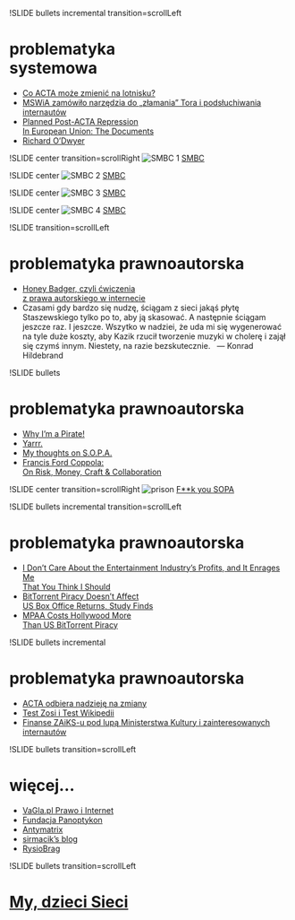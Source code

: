 !SLIDE bullets incremental transition=scrollLeft
# problematyka<br />systemowa
* [Co ACTA może zmienić na lotnisku?](http://www.isoc.org.pl/201201/laptopadacta)
* [MSWiA zamówiło narzędzia do „złamania” Tora i podsłuchiwania internautów](http://webhosting.pl/MSWIA.zamowilo.narzedzia.do.zlamania.Tora.i.podsluchiwania.internautow.Czy.zlamalo.przy.tym.prawo)
* [Planned Post-ACTA Repression<br />In European Union: The Documents](http://falkvinge.net/2012/02/08/planned-post-acta-repression-in-european-union-the-documents/)
* [Richard O’Dwyer](http://en.wikipedia.org/wiki/Richard_O%27Dwyer)

!SLIDE center transition=scrollRight
![SMBC 1](smbc1.png)
[SMBC](http://www.smbc-comics.com/?db=comics&id=2508)

!SLIDE center
![SMBC 2](smbc2.png)
[SMBC](http://www.smbc-comics.com/?db=comics&id=2508)

!SLIDE center
![SMBC 3](smbc3.png)
[SMBC](http://www.smbc-comics.com/?db=comics&id=2508)

!SLIDE center
![SMBC 4](smbc4.png)
[SMBC](http://www.smbc-comics.com/?db=comics&id=2508)

!SLIDE transition=scrollLeft
# problematyka prawnoautorska
* [Honey Badger, czyli ćwiczenia<br />z prawa autorskiego w internecie](http://polygamia.pl/blogi/hildebrand/2012/01/honey_badger_czyli_cwiczenia_z_prawa_autorskiego_w_internecie)
* <div class='quote'>Czasami gdy bardzo się nudzę, ściągam z sieci jakąś płytę Staszewskiego tylko po to, aby ją skasować. A następnie ściągam jeszcze raz. I jeszcze. Wszytko w nadziei, że uda mi się wygenerować na tyle duże koszty, aby Kazik rzucił tworzenie muzyki w cholerę i zajął się czymś innym. Niestety, na razie bezskutecznie.   — Konrad Hildebrand</div>

!SLIDE bullets
# problematyka prawnoautorska
* [Why I’m a Pirate!](http://ploum.net/post/im-a-pirate)
* [Yarrr.](http://samuraiknitter.blogspot.com.au/2012/02/yarrr.html)
* [My thoughts on S.O.P.A.](http://paulocoelhoblog.com/2012/01/20/welcome-to-pirate-my-books/)
* [Francis Ford Coppola:<br />On Risk, Money, Craft & Collaboration](http://the99percent.com/articles/6973/Francis-Ford-Coppola-On-Risk-Money-Craft-Collaboration)

!SLIDE center transition=scrollRight
![prison](prison.jpg)
[F**k you SOPA](http://9gag.com/gag/1936762)

!SLIDE bullets incremental transition=scrollLeft
# problematyka prawnoautorska
* [I Don’t Care About the Entertainment Industry’s Profits, and It Enrages Me<br />That You Think I Should](http://falkvinge.net/2012/01/31/i-dont-care-about-the-entertainment-industrys-profits-and-it-enrages-me-that-you-think-i-should/)
* [BitTorrent Piracy Doesn’t Affect<br />US Box Office Returns, Study Finds](http://torrentfreak.com/bittorrent-piracy-doesnt-affect-us-box-office-returns-study-finds-120210/)
* [MPAA Costs Hollywood More<br />Than US BitTorrent Piracy](https://torrentfreak.com/mpaa-costs-hollywood-more-than-us-bittorrent-piracy-111122/)

!SLIDE bullets incremental
# problematyka prawnoautorska
* [ACTA odbiera nadzieję na zmiany](http://lipszyc.pl/2012/01/25/acta-odbiera-nadzieje-na-zmiany/)
* [Test Zosi i Test Wikipedii](http://lipszyc.pl/2012/02/06/test-zosi-i-test-wikipedii/)
* [Finanse ZAiKS-u pod lupą Ministerstwa Kultury i zainteresowanych internautów](http://webhosting.pl/Finanse.ZAiKS_u.pod.lupa.Ministerstwa.Kultury.i.zainteresowanych.internautow)

!SLIDE bullets transition=scrollLeft
# więcej…
* [VaGla.pl Prawo i Internet](http://prawo.vagla.pl)
* [Fundacja Panoptykon](http://panoptykon.org)
* [Antymatrix](http://bendyk.blog.polityka.pl)
* [sirmacik’s blog](http://blog.sirmacik.net)
* [RysioBrag](http://rys.io)

!SLIDE bullets transition=scrollLeft
# [My, dzieci Sieci](http://pokazywarka.pl/pm1pgl/)
